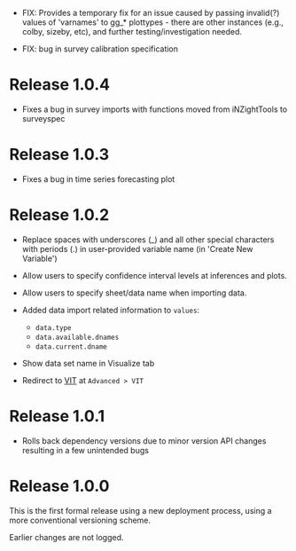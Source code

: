 - FIX: Provides a temporary fix for an issue caused by passing invalid(?) values of 'varnames' to gg_* plottypes - there are other instances (e.g., colby, sizeby, etc), and further testing/investigation needed.

- FIX: bug in survey calibration specification

# Release 1.0.4

- Fixes a bug in survey imports with functions moved from iNZightTools to surveyspec

# Release 1.0.3

- Fixes a bug in time series forecasting plot

# Release 1.0.2

- Replace spaces with underscores (\_) and all other special characters with periods (.) in user-provided variable name (in 'Create New Variable')

- Allow users to specify confidence interval levels at inferences and plots.

- Allow users to specify sheet/data name when importing data.

- Added data import related information to `values`:

  - `data.type`
  - `data.available.dnames`
  - `data.current.dname`

- Show data set name in Visualize tab

- Redirect to [VIT](https://vit.inzight.nz/) at `Advanced > VIT`

# Release 1.0.1

- Rolls back dependency versions due to minor version API changes resulting in a few unintended bugs

# Release 1.0.0

This is the first formal release using a new deployment process, using a more conventional versioning scheme.

Earlier changes are not logged.
